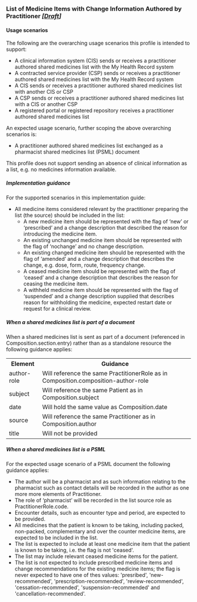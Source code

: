 ### List of Medicine Items with Change Information Authored by Practitioner *[[Draft](http://hl7.org/fhir/stu3/valueset-publication-status.html)]*

#### Usage scenarios

The following are the overarching usage scenarios this profile is intended to support:
* A clinical information system (CIS) sends or receives a practitioner authored shared medicines list with the My Health Record system
* A contracted service provider (CSP) sends or receives a practitioner authored shared medicines list with the My Health Record system
* A CIS sends or receives a practitioner authored shared medicines list with another CIS or CSP
* A CSP sends or receives a practitioner authored shared medicines list with a CIS or another CSP
* A registered portal or registered repository receives a practitioner authored shared medicines list

An expected usage scenario, further scoping the above overarching scenarios is:
* A practitioner authored shared medicines list exchanged as a pharmacist shared medicines list (PSML) document 

This profile does not support sending an absence of clinical information as a list, e.g. no medicines information available.

##### Implementation guidance

For the supported scenarios in this implementation guide:

* All medicine items considered relevant by the practitioner preparing the list (the source) should be included in the list:
  * A new medicine item should be represented with the flag of ‘new’ or ‘prescribed’ and a change description that described the reason for introducing the medicine item.
  * An existing unchanged medicine item should be represented with the flag of ‘nochange’ and no change description.
  * An existing changed medicine item should be represented with the flag of ‘amended’ and a change description that describes the change, e.g. dose, form, route, frequency change.
  * A ceased medicine item should be represented with the flag of ‘ceased’ and a change description that describes the reason for ceasing the medicine item.
  * A withheld medicine item should be represented with the flag of ‘suspended’ and a change description supplied that describes reason for withholding the medicine, expected restart date or request for a clinical review.


##### When a shared medicines list is part of a document

When a shared medicines list is sent as part of a document (referenced in Composition.section.entry) rather than as a standalone resource the following guidance applies:

<table class="list" width="100%">
  <tr>
    <th>Element</th>
    <th>Guidance</th>
   </tr>
     <tr>
        <td>author-role</td>
        <td>Will reference the same PractitionerRole as in Composition.composition-author-role</td>
    </tr>
   <tr>
        <td>subject</td>
        <td>Will reference the same Patient as in Composition.subject</td>
    </tr>   
   <tr>
        <td>date</td>
        <td>Will hold the same value as Composition.date</td>
    </tr>   
   <tr>
        <td>source</td>
        <td>Will reference the same Practitioner as in Composition.author</td>
    </tr>    
       <tr>
        <td>title</td>
        <td>Will not be provided</td>
    </tr>  
  </table> 


##### When a shared medicines list is a PSML

For the expected usage scenario of a PSML document the following guidance applies:

* The author will be a pharmacist and as such information relating to the pharmacist such as contact details will be recorded in the author as one more more elements of Practitioner.
* The role of ‘pharmacist’ will be recorded in the list source role as PractitionerRole.code.
* Encounter details, such as encounter type and period, are expected to be provided.
* All medicines that the patient is known to be taking, including packed, non-packed, complementary and over the counter medicine items, are expected to be included in the list.
* The list is expected to include at least one medicine item that the patient is known to be taking, i.e. the flag is not 'ceased'.
* The list may include relevant ceased medicine items for the patient.
* The list is not expected to include prescribed medicine items and change recommendations for the existing medicine items; the flag is never expected to have one of thes values: 'presribed',  'new-recommended', 'prescription-recommended', 'review-recommended', 'cessation-recommended', 'suspension-recommended' and 'cancellation-recommended'. 



